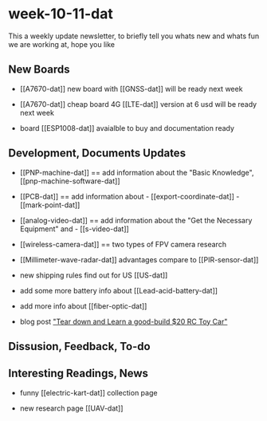 
# week-10-11-dat

This a weekly update newsletter, to briefly tell you whats new and whats fun we are working at, hope you like

## New Boards

- [[A7670-dat]] new board with [[GNSS-dat]] will be ready next week

- [[A7670-dat]] cheap board 4G [[LTE-dat]] version at 6 usd will be ready next week

- board [[ESP1008-dat]] avaialble to buy and documentation ready 

## Development, Documents Updates

- [[PNP-machine-dat]] == add information about the "Basic Knowledge", [[pnp-machine-software-dat]]

- [[PCB-dat]]   == add information about - [[export-coordinate-dat]] - [[mark-point-dat]]

- [[analog-video-dat]] == add information about the "Get the Necessary Equipment" and - [[s-video-dat]]

- [[wireless-camera-dat]] == two types of FPV camera research 
  
- [[Millimeter-wave-radar-dat]] advantages compare to [[PIR-sensor-dat]]

- new shipping rules find out for US [[US-dat]]

- add some more battery info about [[Lead-acid-battery-dat]]

- add more info about [[fiber-optic-dat]]

- blog post ["Tear down and Learn a good-build $20 RC Toy Car"](https://www.electrodragon.com/disassemble-and-learn-a-good-build-20-rc-toy-car/)

## Dissusion, Feedback, To-do



## Interesting Readings, News

- funny [[electric-kart-dat]] collection page 

- new research page [[UAV-dat]]



